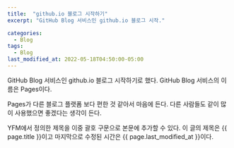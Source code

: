 ```yaml
---
title:  "github.io 블로그 시작하기"
excerpt: "GitHub Blog 서비스인 github.io 블로그 시작."

categories:
  - Blog
tags:
  - Blog
last_modified_at: 2022-05-18T04:50:00-05:00
---
```


GitHub Blog 서비스인 github.io 블로그 시작하기로 했다.
GitHub Blog 서비스의 이름은 Pages이다.

Pages가 다른 블로그 플랫폼 보다 편한 것 같아서 마음에 든다.
다른 사람들도 같이 많이 사용했으면 좋겠다는 생각이 든다.

YFM에서 정의한 제목을 이중 괄호 구문으로 본문에 추가할 수 있다.
이 글의 제목은 {{ page.title }}이고 
마지막으로 수정된 시간은 {{ page.last_modified_at }}이다.